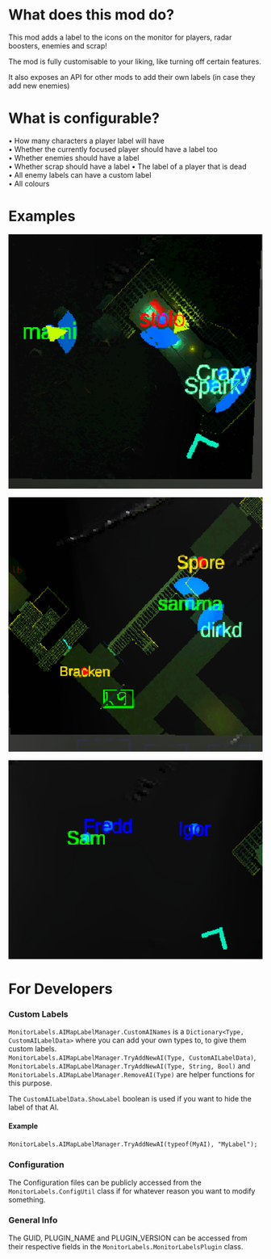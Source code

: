 # What does this mod do?

This mod adds a label to the icons on the monitor for players, radar boosters, enemies and scrap!

The mod is fully customisable to your liking, like turning off certain features.

It also exposes an API for other mods to add their own labels (in case they add new enemies)

# What is configurable?

• How many characters a player label will have  
• Whether the currently focused player should have a label too  
• Whether enemies should have a label  
• Whether scrap should have a label
• The label of a player that is dead  
• All enemy labels can have a custom label  
• All colours

# Examples
[![Player labels example](https://github.com/Danny-vD/Mods-LethalCompany-MonitorLabels/blob/main/Examples/ManyPlayer.png?raw=true)](https://github.com/Danny-vD/Mods-LethalCompany-MonitorLabels)

[![Enemy labels example](https://github.com/Danny-vD/Mods-LethalCompany-MonitorLabels/blob/main/Examples/EnemyLabels.png?raw=true)](https://github.com/Danny-vD/Mods-LethalCompany-MonitorLabels)

[![Radar booster labels example](https://github.com/Danny-vD/Mods-LethalCompany-MonitorLabels/blob/main/Examples/RadarBoosterLabels.png?raw=true)](https://github.com/Danny-vD/Mods-LethalCompany-MonitorLabels)

# For Developers
### Custom Labels
`MonitorLabels.AIMapLabelManager.CustomAINames` is a `Dictionary<Type, CustomAILabelData>` where you can add your own types to, to give them custom labels.  
`MonitorLabels.AIMapLabelManager.TryAddNewAI(Type, CustomAILabelData)`, `MonitorLabels.AIMapLabelManager.TryAddNewAI(Type, String, Bool)` and `MonitorLabels.AIMapLabelManager.RemoveAI(Type)` are helper functions for this purpose.

The `CustomAILabelData.ShowLabel` boolean is used if you want to hide the label of that AI.

#### Example
`MonitorLabels.AIMapLabelManager.TryAddNewAI(typeof(MyAI), "MyLabel");`

### Configuration
The Configuration files can be publicly accessed from the `MonitorLabels.ConfigUtil` class if for whatever reason you want to modify something.

### General Info
The GUID, PLUGIN_NAME and PLUGIN_VERSION can be accessed from their respective fields in the `MonitorLabels.MonitorLabelsPlugin` class.
